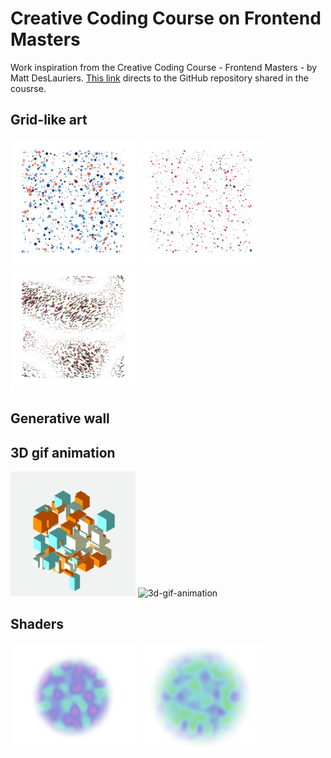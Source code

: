 # Creative Coding Course on Frontend Masters

Work inspiration from the Creative Coding Course - Frontend Masters - by Matt DesLauriers. [This link](https://github.com/mattdesl/workshop-generative-art.git) directs to the GitHub repository shared in the cousrse.

## Grid-like art
<!-- ![random-art](out/2025.01.25-15.18.30.png "Random dots")
![random-art2](out/2025.01.25-15.18.42.png "Random dots")
![random-art2](out/2025.01.30-18.06.50-303576.png "Random lines") -->
<img src="out/2025.01.25-15.18.30.png" alt='random-dots-1' width=200/>
<img src="out/2025.01.25-15.18.42.png" alt='random-dots-2' width=200/>
<img src="out/2025.01.30-18.06.50-303576.png" alt='random-lines-1' width=200/>

## Generative wall

## 3D gif animation
<img src="out/Gif from giftool.gif" alt='3d-gif-animation' width=200/>
<img src="Exporting_a_GIF/tmp/GIF from GifTool3.gif" alt='3d-gif-animation' width=200/>

## Shaders
<img src="out/2025.03.15-15.06.39.png" alt='random-lines-1' width=200/>
<img src="out/2025.03.15-15.06.04.png" alt='random-lines-1' width=200/>